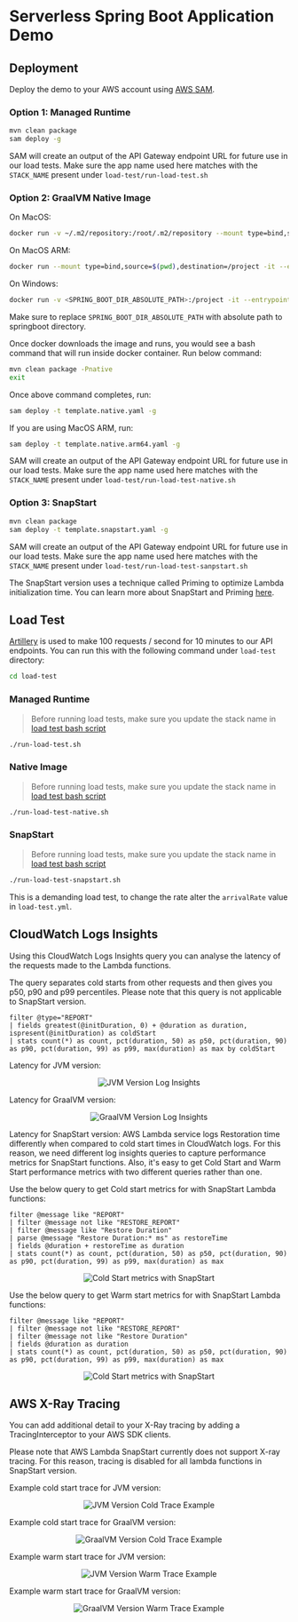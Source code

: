 # Serverless Spring Boot Application Demo

## Deployment

Deploy the demo to your AWS account using [AWS SAM](https://aws.amazon.com/serverless/sam/).

### Option 1: Managed Runtime

```bash
mvn clean package
sam deploy -g
```
SAM will create an output of the API Gateway endpoint URL for future use in our load tests. 
Make sure the app name used here matches with the `STACK_NAME` present under `load-test/run-load-test.sh`

### Option 2: GraalVM Native Image

On MacOS:
```bash
docker run -v ~/.m2/repository:/root/.m2/repository --mount type=bind,source=$(pwd),destination=/project -it --entrypoint /bin/bash marksailes/al2-graalvm:11-22.0.0.2
```

On MacOS ARM:
```bash
docker run --mount type=bind,source=$(pwd),destination=/project -it --entrypoint /bin/bash marksailes/arm64-al2-graalvm:17-22.0.0.2
```

On Windows:
```bash
docker run -v <SPRING_BOOT_DIR_ABSOLUTE_PATH>:/project -it --entrypoint /bin/bash marksailes/al2-graalvm:11-22.0.0.2
```
Make sure to replace `SPRING_BOOT_DIR_ABSOLUTE_PATH` with absolute path to springboot directory.

Once docker downloads the image and runs, you would see a bash command that will run inside docker container.
Run below command:

```bash
mvn clean package -Pnative
exit
```

Once above command completes, run:
```bash
sam deploy -t template.native.yaml -g
```

If you are using MacOS ARM, run:
```bash
sam deploy -t template.native.arm64.yaml -g
```

SAM will create an output of the API Gateway endpoint URL for future use in our load tests. 
Make sure the app name used here matches with the `STACK_NAME` present under `load-test/run-load-test-native.sh`

### Option 3: SnapStart

```bash
mvn clean package
sam deploy -t template.snapstart.yaml -g
```
SAM will create an output of the API Gateway endpoint URL for future use in our load tests.
Make sure the app name used here matches with the `STACK_NAME` present under `load-test/run-load-test-sanpstart.sh`

The SnapStart version uses a technique called Priming to optimize Lambda initialization time.
You can learn more about SnapStart and Priming [here](https://aws.amazon.com/blogs/compute/reducing-java-cold-starts-on-aws-lambda-functions-with-snapstart/).

## Load Test

[Artillery](https://www.artillery.io/) is used to make 100 requests / second for 10 minutes to our API endpoints. You
can run this with the following command under `load-test` directory:

```bash
cd load-test
```

### Managed Runtime
> Before running load tests, make sure you update the stack name in [load test bash script](./load-test/run-load-test.sh)

```bash
./run-load-test.sh
```

### Native Image
> Before running load tests, make sure you update the stack name in [load test bash script](./load-test/run-load-test-native.sh)

```bash
./run-load-test-native.sh
```
### SnapStart
> Before running load tests, make sure you update the stack name in [load test bash script](./load-test/run-load-test-sanpstart.sh)

```bash
./run-load-test-snapstart.sh
```
This is a demanding load test, to change the rate alter the `arrivalRate` value in `load-test.yml`.

## CloudWatch Logs Insights

Using this CloudWatch Logs Insights query you can analyse the latency of the requests made to the Lambda functions.

The query separates cold starts from other requests and then gives you p50, p90 and p99 percentiles. 
Please note that this query is not applicable to SnapStart version. 

```
filter @type="REPORT"
| fields greatest(@initDuration, 0) + @duration as duration, ispresent(@initDuration) as coldStart
| stats count(*) as count, pct(duration, 50) as p50, pct(duration, 90) as p90, pct(duration, 99) as p99, max(duration) as max by coldStart
```

Latency for JVM version:
<p align="center">
  <img src="../imgs/springboot/springboot-sample-log-insights.JPG" alt="JVM Version Log Insights"/>
</p>

Latency for GraalVM version:

<p align="center">
  <img src="../imgs/springboot/springboot-native-log-insights.JPG" alt="GraalVM Version Log Insights"/>
</p>

Latency for SnapStart version:
AWS Lambda service logs Restoration time differently when compared to cold start times in CloudWatch logs. 
For this reason, we need different log insights queries to capture performance metrics for SnapStart functions. 
Also, it's easy to get Cold Start and Warm Start performance metrics with two different queries rather than one. 

Use the below query to get Cold start metrics for with SnapStart Lambda functions:

```
filter @message like "REPORT"
| filter @message not like "RESTORE_REPORT"
| filter @message like "Restore Duration"
| parse @message "Restore Duration:* ms" as restoreTime
| fields @duration + restoreTime as duration
| stats count(*) as count, pct(duration, 50) as p50, pct(duration, 90) as p90, pct(duration, 99) as p99, max(duration) as max
```

<p align="center">
  <img src="../imgs/springboot/springboot-snapstart-cold-log-insights.JPG" alt="Cold Start metrics with SnapStart"/>
</p>

Use the below query to get Warm start metrics for with SnapStart Lambda functions:
```
filter @message like "REPORT"
| filter @message not like "RESTORE_REPORT"
| filter @message not like "Restore Duration"
| fields @duration as duration
| stats count(*) as count, pct(duration, 50) as p50, pct(duration, 90) as p90, pct(duration, 99) as p99, max(duration) as max
```

<p align="center">
  <img src="../imgs/springboot/springboot-snapstart-warm-log-insights.JPG" alt="Cold Start metrics with SnapStart"/>
</p>

## AWS X-Ray Tracing
You can add additional detail to your X-Ray tracing by adding a TracingInterceptor to your AWS SDK clients.

Please note that AWS Lambda SnapStart currently does not support X-ray tracing. For this reason, tracing is disabled for all lambda functions in SnapStart version.

Example cold start trace for JVM version:

<p align="center">
  <img src="../imgs/springboot/springboot-sample-cold-trace.JPG" alt="JVM Version Cold Trace Example"/>
</p>

Example cold start trace for GraalVM version:

<p align="center">
  <img src="../imgs/springboot/springboot-native-cold-trace.JPG" alt="GraalVM Version Cold Trace Example"/>
</p>

Example warm start trace for JVM version:

<p align="center">
  <img src="../imgs/springboot/springboot-sample-warm-trace.JPG" alt="JVM Version Warm Trace Example"/>
</p>

Example warm start trace for GraalVM version:

<p align="center">
  <img src="../imgs/springboot/springboot-native-warm-trace.JPG" alt="GraalVM Version Warm Trace Example"/>
</p>
